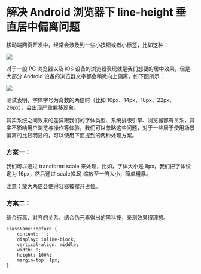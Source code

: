 # 解决 Android 浏览器下 line-height 垂直居中偏离问题

移动端网页开发中，经常会涉及到一些小按钮或者小标签，比如这种：

<img src="http://storage.360buyimg.com/mtd/home/a_021494939266461.png">

对于一般 PC 浏览器以及 iOS 设备的浏览器表现就是我们想要的居中效果，但是大部分 Android 设备的浏览器文字都会稍微向上偏离，如下图所示：

<img src="http://storage.360buyimg.com/mtd/home/b_021494939268926.png">

测试表明，字体字号为奇数的两倍时（比如 10px、14px、18px、22px、26px），会出现严重偏移现象。

其实系统之间效果的差异跟我们的字体类型、系统排版引擎、浏览器都有关系，其实不影响用户浏览与操作等体验，我们可以忽略这些问题，对于一些居于使用场景偏离的比较明显的，可以使用下面提到的两种处理方案。

### 方案一：

我们可以通过 transform: scale 来处理，比如，字体大小是 8px，我们把字体设定为 16px，然后通过 scale(0.5) 缩放至一倍大小，简单粗暴。

注意：放大两倍会使得容器被撑开占位。

### 方案二：

结合行高、对齐的关系，结合伪元素得出的黑科技，亲测效果很理想。

```
className::before {
    content: '';
    display: inline-block;
    vertical-align: middle;
    width: 0;
    height: 100%;
    margin-top: 1px;
}
```